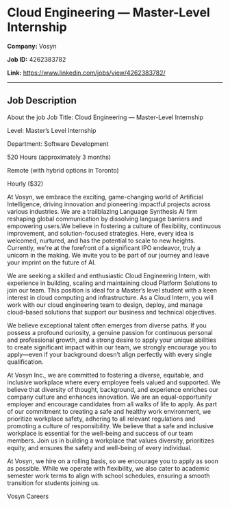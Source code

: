 # Cloud Engineering — Master-Level Internship

**Company:** Vosyn

**Job ID:** 4262383782

**Link:** https://www.linkedin.com/jobs/view/4262383782/

---

## Job Description

About the job
Job Title: Cloud Engineering — Master-Level Internship

Level: Master’s Level Internship

Department: Software Development

520 Hours (approximately 3 months)

Remote (with hybrid options in Toronto)

Hourly ($32)

At Vosyn, we embrace the exciting, game-changing world of Artificial Intelligence, driving innovation and pioneering impactful projects across various industries. We are a trailblazing Language Synthesis AI firm reshaping global communication by dissolving language barriers and empowering users.We believe in fostering a culture of flexibility, continuous improvement, and solution-focused strategies. Here, every idea is welcomed, nurtured, and has the potential to scale to new heights. Currently, we're at the forefront of a significant IPO endeavor, truly a unicorn in the making. We invite you to be part of our journey and leave your imprint on the future of AI.

We are seeking a skilled and enthusiastic Cloud Engineering Intern, with experience in building, scaling and maintaining cloud Platform Solutions to join our team. This position is ideal for a Master’s level student with a keen interest in cloud computing and infrastructure. As a Cloud Intern, you will work with our cloud engineering team to design, deploy, and manage cloud-based solutions that support our business and technical objectives.









We believe exceptional talent often emerges from diverse paths. If you possess a profound curiosity, a genuine passion for continuous personal and professional growth, and a strong desire to apply your unique abilities to create significant impact within our team, we strongly encourage you to apply—even if your background doesn’t align perfectly with every single qualification.







At Vosyn Inc., we are committed to fostering a diverse, equitable, and inclusive workplace where every employee feels valued and supported. We believe that diversity of thought, background, and experience enriches our company culture and enhances innovation. We are an equal-opportunity employer and encourage candidates from all walks of life to apply. As part of our commitment to creating a safe and healthy work environment, we prioritize workplace safety, adhering to all relevant regulations and promoting a culture of responsibility. We believe that a safe and inclusive workplace is essential for the well-being and success of our team members. Join us in building a workplace that values diversity, prioritizes equity, and ensures the safety and well-being of every individual.







At Vosyn, we hire on a rolling basis, so we encourage you to apply as soon as possible. While we operate with flexibility, we also cater to academic semester work terms to align with school schedules, ensuring a smooth transition for students joining us.





Vosyn Careers
